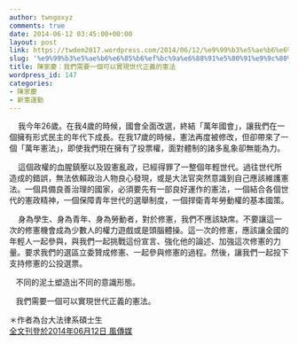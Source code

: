 ```yaml
---
author: twngoxyz
comments: true
date: 2014-06-12 03:45:00+00:00
layout: post
link: https://twdem2017.wordpress.com/2014/06/12/%e9%99%b3%e5%ae%b6%e6%85%b6%ef%bc%9a%e6%88%91%e5%80%91%e9%9c%80%e8%a6%81%e4%b8%80%e5%80%8b%e5%8f%af%e4%bb%a5%e5%af%a6%e7%8f%be%e4%b8%96%e4%bb%a3%e6%ad%a3%e7%be%a9%e7%9a%84%e6%86%b2%e6%b3%95/
slug: '%e9%99%b3%e5%ae%b6%e6%85%b6%ef%bc%9a%e6%88%91%e5%80%91%e9%9c%80%e8%a6%81%e4%b8%80%e5%80%8b%e5%8f%af%e4%bb%a5%e5%af%a6%e7%8f%be%e4%b8%96%e4%bb%a3%e6%ad%a3%e7%be%a9%e7%9a%84%e6%86%b2%e6%b3%95'
title: 陳家慶：我們需要一個可以實現世代正義的憲法
wordpress_id: 147
categories:
- 陳家慶
- 新憲運動
---
```


    我今年26歲。在我4歲的時候，國會全面改選，終結「萬年國會」，讓我們在一個擁有形式民主的年代下成長。在我17歲的時候，憲法再度被修改，但卻帶來了一個「萬年憲法」，即使我們現在擁有了投票權，面對體制的諸多亂象卻無能為力。  
  
    這個政權的血腥鎮壓以及毀憲亂政，已經得罪了一整個年輕世代。過往世代所造成的錯誤，無法依賴政治人物良心發現，或是大法官突然意識到自己應該維護憲法。一個具備良善治理的國家，必須要先有一部良好運作的憲法，一個結合各個世代的憲政精神，一個保障青年世代的選舉制度，一個捍衛青年勞動權的基本國策。  
  
    身為學生、身為青年、身為勞動者，對於修憲，我們不應該缺席。不要讓這一次的修憲機會成為少數人的權力遊戲或是頭腦體操。這一次的修憲，應該讓全國的年輕人一起參與，與我們一起挑戰這份宣言、強化他的論述、加強這次修憲的力量。要求我們的選區立委贊成修憲、一起參與修憲的過程。然後，讓我們一起投下支持修憲的公投選票。  
  
   不同的泥土塑造出不同的意識形態。  
  
   我們需要一個可以實現世代正義的憲法。  
  
  
＊作者為台大法律系碩士生  
[全文刊登於2014年06月12日 風傳媒](http://www.stormmediagroup.com/opencms/review/detail/aa3968d3-f155-11e3-b79d-ef2804cba5a1/?uuid=aa3968d3-f155-11e3-b79d-ef2804cba5a1)
